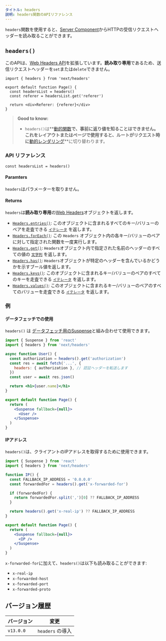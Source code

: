 ```yaml
---
タイトル: headers
説明: headers関数のAPIリファレンス
---
```


`headers`関数を使用すると、[Server Component](/docs/app-router/building-your-application/rendering/server-components)からHTTPの受信リクエストヘッダーを読み取ることができます。

## `headers()`

このAPIは、[Web Headers API](https://developer.mozilla.org/docs/Web/API/Headers)を拡張しています。**読み取り専用**であるため、送信リクエストヘッダーを`set`または`delete`できません。

```tsx title="app/page.tsx"
import { headers } from 'next/headers'

export default function Page() {
  const headersList = headers()
  const referer = headersList.get('referer')

  return <div>Referer: {referer}</div>
}
```

> **Good to know:**
>
> - `headers()`は**[動的関数](/docs/app-router/building-your-application/rendering/server-components#動的関数)**で、事前に返り値を知ることはできません。これをレイアウトまたはページで使用すると、ルートがリクエスト時に**[動的レンダリング](/docs/app-router/building-your-application/rendering/server-components#動的レンダリング)**に切り替わります。

### API リファレンス

```tsx
const headersList = headers()
```

#### Paramters

`headers`はパラメーターを取りません。

#### Returns

`headers`は**読み取り専用**の[Web Headers](https://developer.mozilla.org/docs/Web/API/Headers)オブジェクトを返します。

- [`Headers.entries()`](https://developer.mozilla.org/docs/Web/API/Headers/entries): このオブジェクトに含まれるすべてのキー/バリューのペアを走査できる [`イテレータ`](https://developer.mozilla.org/docs/Web/JavaScript/Reference/Iteration_protocols) を返します。
- [`Headers.forEach()`](https://developer.mozilla.org/docs/Web/API/Headers/forEach): この `Headers` オブジェクト内の各キー/バリューのペアに対して指定された関数を一度実行します。
- [`Headers.get()`](https://developer.mozilla.org/docs/Web/API/Headers/get): `Headers`オブジェクト内で指定された名前のヘッダーのすべての値の [`文字列`](https://developer.mozilla.org/docs/Web/JavaScript/Reference/Global_Objects/String) を返します。
- [`Headers.has()`](https://developer.mozilla.org/docs/Web/API/Headers/has): `Headers`オブジェクトが特定のヘッダーを含んでいるかどうかを示すブール値を返します。
- [`Headers.keys()`](https://developer.mozilla.org/docs/Web/API/Headers/keys): このオブジェクトに含まれるキー/バリューのペアのすべてのキーを走査できる [`イテレータ`](https://developer.mozilla.org/docs/Web/JavaScript/Reference/Iteration_protocols) を返します。
- [`Headers.values()`](https://developer.mozilla.org/docs/Web/API/Headers/values): このオブジェクトに含まれるキー/バリューのペアのすべてのバリューを走査できる [`イテレータ`](https://developer.mozilla.org/docs/Web/JavaScript/Reference/Iteration_protocols) を返します。

### 例

#### データフェッチでの使用

`headers()` は [データフェッチ用のSuspense](/docs/app-router/building-your-application/data-fetching/fetching-caching-and-revalidating)と組み合わせて使用できます。

```jsx title="app/page.js"
import { Suspense } from 'react'
import { headers } from 'next/headers'

async function User() {
  const authorization = headers().get('authorization')
  const res = await fetch('...', {
    headers: { authorization }, // 認証ヘッダーを転送します
  })
  const user = await res.json()

  return <h1>{user.name}</h1>
}

export default function Page() {
  return (
    <Suspense fallback={null}>
      <User />
    </Suspense>
  )
}
```

#### IPアドレス

`headers()`は、クライアントのIPアドレスを取得するために使用できます。

```jsx title="app/page.js"
import { Suspense } from 'react'
import { headers } from 'next/headers'

function IP() {
  const FALLBACK_IP_ADDRESS = '0.0.0.0'
  const forwardedFor = headers().get('x-forwarded-for')

  if (forwardedFor) {
    return forwardedFor.split(',')[0] ?? FALLBACK_IP_ADDRESS
  }

  return headers().get('x-real-ip') ?? FALLBACK_IP_ADDRESS
}

export default function Page() {
  return (
    <Suspense fallback={null}>
      <IP />
    </Suspense>
  )
}
```

`x-forwarded-for`に加えて、`headers()`は以下も読み取ることができます:

- `x-real-ip`
- `x-forwarded-host`
- `x-forwarded-port`
- `x-forwarded-proto`

## バージョン履歴

| バージョン | 変更             |
| ---------- | ---------------- |
| `v13.0.0`  | `headers` の導入 |
